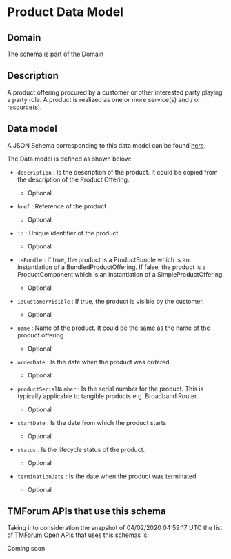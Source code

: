 # Product Data Model

## Domain

The  schema is part of the  Domain

## Description

A product offering procured by a customer or other interested party playing a party role. A product is realized as one or more service(s) and / or resource(s).

## Data model

A JSON Schema corresponding to this data model can be found
[here](https://github.com/tmforum-rand/schemas/blob/candidates/Product/Product.schema.json).

The Data model is defined as shown below:

- `description` : Is the description of the product. It could be copied from the description of the Product Offering.

  - Optional


- `href` : Reference of the product

  - Optional


- `id` : Unique identifier of the product

  - Optional


- `isBundle` : If true, the product is a ProductBundle which is an instantiation of a BundledProductOffering. If false, the product is a ProductComponent which is an instantiation of a SimpleProductOffering.

  - Optional


- `isCustomerVisible` : If true, the product is visible by the customer.

  - Optional


- `name` : Name of the product. It could be the same as the name of the product offering

  - Optional


- `orderDate` : Is the date when the product was ordered

  - Optional


- `productSerialNumber` : Is the serial number for the product. This is typically applicable to tangible products e.g. Broadband Router.

  - Optional


- `startDate` : Is the date from which the product starts

  - Optional


- `status` : Is the lifecycle status of the product.

  - Optional


- `terminationDate` : Is the date when the product was terminated

  - Optional






## TMForum APIs that use this schema

Taking into consideration the snapshot of 04/02/2020 04:59:17 UTC the list of [TMForum Open APIs](https://www.tmforum.org/open-apis/) that uses this schemas is:

Coming soon